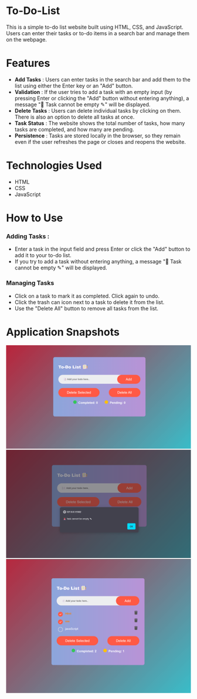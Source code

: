 # To-Do-List
This is a simple to-do list website built using HTML, CSS, and JavaScript. Users can enter their tasks or to-do items in a search bar and manage them on the webpage.


# Features 
- **Add Tasks** :  Users can enter tasks in the search bar and add them to the list using either the Enter key or an "Add" button.
- **Validation** :  If the user tries to add a task with an empty input (by pressing Enter or clicking the "Add" button without entering anything), a message "🚨 Task cannot be empty ✎" will be displayed.
- **Delete Tasks** :  Users can delete individual tasks by clicking on them. There is also an option to delete all tasks at once.
- **Task Status** :  The website shows the total number of tasks, how many tasks are completed, and how many are pending.
- **Persistence** :  Tasks are stored locally in the browser, so they remain even if the user refreshes the page or closes and reopens the website.


# Technologies Used
- HTML
- CSS
- JavaScript


# How to Use
### Adding Tasks :
- Enter a task in the input field and press Enter or click the "Add" button to add it to your to-do list.
- If you try to add a task without entering anything, a message "🚨 Task cannot be empty ✎" will be displayed.
### Managing Tasks
- Click on a task to mark it as completed. Click again to undo.
- Click the trash can icon next to a task to delete it from the list.
- Use the "Delete All" button to remove all tasks from the list.


# Application Snapshots
![Home](To-Do-List/img/Todo1.png)
![Alert message](To-Do-List/img/Todo2.png)
![Tasks](To-Do-List/img/Todo3.png)

